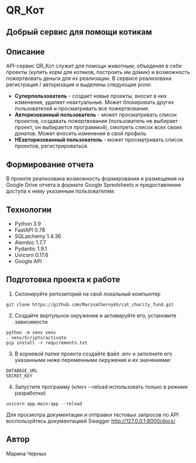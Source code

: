 # QR_Кот
## Добрый сервис для помощи котикам

## Описание
API-сервис QR_Кот служит для помощи животным, объединяя в себе проекты (купить корм для котиков, построить им домик) и возможность пожертвовать деньги для их реализации. В сервисе реализована регистрация / авторизация и выделены следующие роли:
* __Суперпользователь__ - создает новые проекты, вносит в них изменения, удаляет неактуальные. Может блокировать других пользователей и просматривать все пожертвования.
* __Авторизованный пользователь__ - может просматривать список проектов, создавать пожертвования (пользователь не выбирает проект, он выбирается программой), смотреть список всех своих донатов. Может вносить изменения в свой профиль
* __НЕавторизованный пользователь__ - может просматривать список проектов, регистрироваться.

## Формирование отчета
В проекте реализована возможность формирования и размещения на Google Drive отчета в формате Google Spredsheets и предоставление доступа к нему указанным пользователям.

## Технологии
* Python 3.9
* FastAPI 0.78
* SQLalchemy 1.4.36
* Alembic 1.7.7
* Pydantic 1.9.1
* Uvicorn 0.17.6
* Google API


## Подготовка проекта к работе

1. Cклонируйте репозиторий на свой локальный компьютер
```
git clone https://github.com/MarinaChernykh/cat_charity_fund.git
```

2. Создайте виртульное окружение и активируйте его, установите зависимости
```
python -m venv venv
. venv/Scripts/activate
pip install -r requirements.txt
```

3. В корневой папке проекта создайте файл .env и заполните его указанными ниже переменными окружения и их значениями:
```
DATABASE_URL
SECRET_KEY
```

4. Запустите программу (ключ --reload использовать только в режиме разработки)
```
uvicorn app.main:app --reload
```

Для просмотра документации и отправки тестовых запросов по API воспользуйтесь документацией Swagger
http://127.0.0.1:8000/docs/


## Автор
Марина Черных
